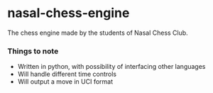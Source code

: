 # nasal-chess-engine
The chess engine made by the students of Nasal Chess Club.


### Things to note

* Written in python, with possibility of interfacing other languages
* Will handle different time controls
* Will output a move in UCI format
